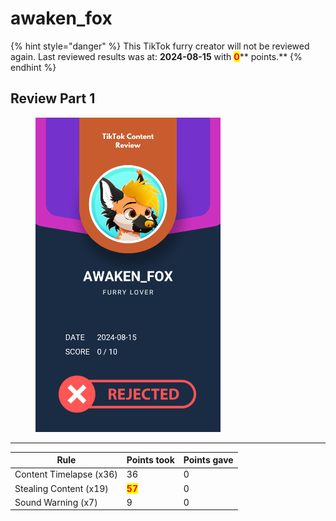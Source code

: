 # awaken\_fox

{% hint style="danger" %}
This TikTok furry creator will not be reviewed again. Last reviewed results was at: **2024-08-15** with <mark style="color:red;">**0**</mark>** points.**
{% endhint %}

## Review Part 1

<figure><img src="../.gitbook/assets/TikTok Review Card - awaken_fox.png" alt="" width="296"><figcaption></figcaption></figure>

***

| Rule                    | Points took                            | Points gave |
| ----------------------- | -------------------------------------- | ----------- |
| Content Timelapse (x36) | 36                                     | 0           |
| Stealing Content (x19)  | <mark style="color:red;">**57**</mark> | 0           |
| Sound Warning (x7)      | 9                                      | 0           |
